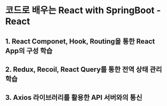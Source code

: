 # 코드로 배우는 React with SpringBoot - React

<h2>1. React Componet, Hook, Routing을 통한 React App의 구성 학습</h2>
<h2>2. Redux, Recoil, React Query를 통한 전역 상태 관리 학습</h2>
<h2>3. Axios 라이브러리를 활용한 API 서버와의 통신</h2>
